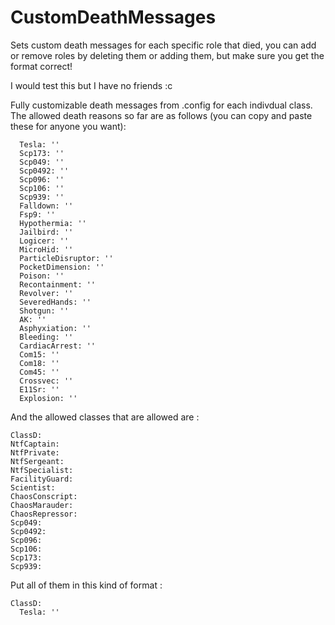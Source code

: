 # CustomDeathMessages
Sets custom death messages for each specific role that died, you can add or remove roles by deleting them or adding them, but make sure you get the format correct!

I would test this but I have no friends :c

Fully customizable death messages from .config for each indivdual class. 
The allowed death reasons so far are as follows (you can copy and paste these for anyone you want): 

      Tesla: ''
      Scp173: ''
      Scp049: ''
      Scp0492: ''
      Scp096: ''
      Scp106: ''
      Scp939: ''
      Falldown: ''
      Fsp9: ''
      Hypothermia: ''
      Jailbird: ''
      Logicer: ''
      MicroHid: ''
      ParticleDisruptor: ''
      PocketDimension: ''
      Poison: ''
      Recontainment: ''
      Revolver: ''
      SeveredHands: ''
      Shotgun: ''
      AK: ''
      Asphyxiation: ''
      Bleeding: ''
      CardiacArrest: ''
      Com15: ''
      Com18: ''
      Com45: ''
      Crossvec: ''
      E11Sr: ''
      Explosion: ''

And the allowed classes that are allowed are : 

    ClassD:
    NtfCaptain: 
    NtfPrivate: 
    NtfSergeant: 
    NtfSpecialist: 
    FacilityGuard: 
    Scientist: 
    ChaosConscript: 
    ChaosMarauder: 
    ChaosRepressor: 
    Scp049: 
    Scp0492: 
    Scp096: 
    Scp106:
    Scp173: 
    Scp939: 


Put all of them in this kind of format : 

    ClassD:
      Tesla: ''

